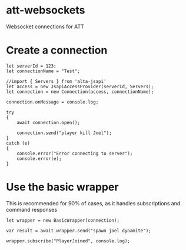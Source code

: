 # att-websockets
Websocket connections for ATT



# Create a connection
```
let serverId = 123;
let connectionName = "Test";

//import { Servers } from 'alta-jsapi'
let access = new JsapiAccessProvider(serverId, Servers);
let connection = new Connection(access, connectionName);

connection.onMessage = console.log;

try
{
    await connection.open();

    connection.send("player kill Joel");
}
catch (e)
{
    console.error("Error connecting to server");
    console.error(e);
}
```

# Use the basic wrapper
This is recommended for 90% of cases, as it handles subscriptions and command responses

```
let wrapper = new BasicWrapper(connection);

var result = await wrapper.send("spawn joel dynamite");

wrapper.subscribe("PlayerJoined", console.log);
```
